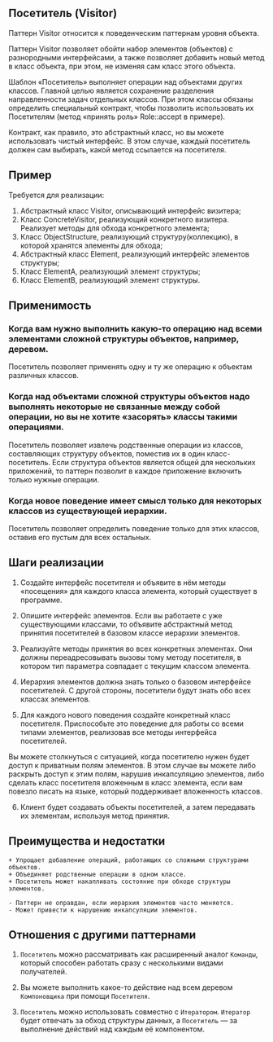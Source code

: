## Посетитель (Visitor)

Паттерн Visitor относится к поведенческим паттернам уровня объекта.

Паттерн Visitor позволяет обойти набор элементов (объектов) с разнородными интерфейсами, а также позволяет добавить
новый метод в класс объекта, при этом, не изменяя сам класс этого объекта.

Шаблон «Посетитель» выполняет операции над объектами других классов. Главной целью является сохранение разделения
направленности задач отдельных классов. При этом классы обязаны определить специальный контракт, чтобы позволить
использовать их Посетителям (метод «принять роль» Role::accept в примере).

Контракт, как правило, это абстрактный класс, но вы можете использовать чистый интерфейс. В этом случае, каждый
посетитель должен сам выбирать, какой метод ссылается на посетителя.

## Пример

Требуется для реализации:

1. Абстрактный класс Visitor, описывающий интерфейс визитера;
2. Класс ConcreteVisitor, реализующий конкретного визитера. Реализует методы для обхода конкретного элемента;
3. Класс ObjectStructure, реализующий структуру(коллекцию), в которой хранятся элементы для обхода;
4. Абстрактный класс Element, реализующий интерфейс элементов структуры;
5. Класс ElementA, реализующий элемент структуры;
6. Класс ElementB, реализующий элемент структуры.

## Применимость

### Когда вам нужно выполнить какую-то операцию над всеми элементами сложной структуры объектов, например, деревом.

Посетитель позволяет применять одну и ту же операцию к объектам различных классов.

### Когда над объектами сложной структуры объектов надо выполнять некоторые не связанные между собой операции, но вы не хотите «засорять» классы такими операциями.

Посетитель позволяет извлечь родственные операции из классов, составляющих структуру объектов, поместив их в один
класс-посетитель. Если структура объектов является общей для нескольких приложений, то паттерн позволит в каждое
приложение включить только нужные операции.

### Когда новое поведение имеет смысл только для некоторых классов из существующей иерархии.

Посетитель позволяет определить поведение только для этих классов, оставив его пустым для всех остальных.

## Шаги реализации

1. Создайте интерфейс посетителя и объявите в нём методы «посещения» для каждого класса элемента, который существует в
   программе.

2. Опишите интерфейс элементов. Если вы работаете с уже существующими классами, то объявите абстрактный метод принятия
   посетителей в базовом классе иерархии элементов.

3. Реализуйте методы принятия во всех конкретных элементах. Они должны переадресовывать вызовы тому методу посетителя, в
   котором тип параметра совпадает с текущим классом элемента.

4. Иерархия элементов должна знать только о базовом интерфейсе посетителей. С другой стороны, посетители будут знать обо
   всех классах элементов.

5. Для каждого нового поведения создайте конкретный класс посетителя. Приспособьте это поведение для работы со всеми
   типами элементов, реализовав все методы интерфейса посетителей.

Вы можете столкнуться с ситуацией, когда посетителю нужен будет доступ к приватным полям элементов. В этом случае вы
можете либо раскрыть доступ к этим полям, нарушив инкапсуляцию элементов, либо сделать класс посетителя вложенным в
класс элемента, если вам повезло писать на языке, который поддерживает вложенность классов.

6. Клиент будет создавать объекты посетителей, а затем передавать их элементам, используя метод принятия.

## Преимущества и недостатки

    + Упрощает добавление операций, работающих со сложными структурами объектов.
    + Объединяет родственные операции в одном классе.
    + Посетитель может накапливать состояние при обходе структуры элементов.

    - Паттерн не оправдан, если иерархия элементов часто меняется.
    - Может привести к нарушению инкапсуляции элементов.

## Отношения с другими паттернами

1. `Посетитель` можно рассматривать как расширенный аналог `Команды`, который способен работать сразу с несколькими
   видами получателей.

2. Вы можете выполнить какое-то действие над всем деревом `Компоновщика` при помощи `Посетителя`.

3. `Посетитель` можно использовать совместно с `Итератором`. `Итератор` будет отвечать за обход структуры данных, а
   `Посетитель` — за выполнение действий над каждым её компонентом.

